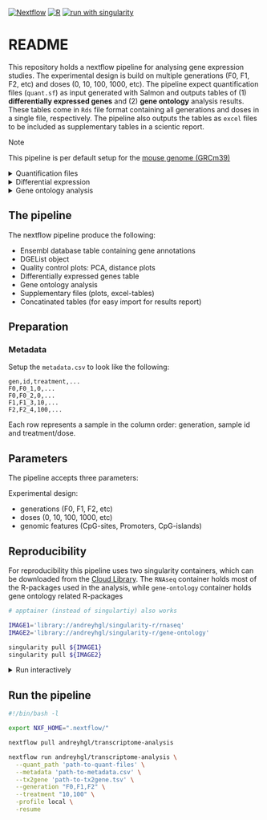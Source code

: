 [![Nextflow](https://img.shields.io/badge/nextflow%20DSL2-%E2%89%A524.04.2-23aa62.svg)](https://www.nextflow.io/)
[![R](https://img.shields.io/badge/-script-276DC3.svg?style=flat&logo=R)](https://cran.r-project.org)
[![run with singularity](https://img.shields.io/badge/run%20with-singularity-1d355c.svg?labelColor=000000)](https://sylabs.io/docs/)

# README

This repository holds a nextflow pipeline for analysing gene expression studies. The experimental design is build on multiple generations (F0, F1, F2, etc) and doses (0, 10, 100, 1000, etc). The pipeline expect quantification files (`quant.sf`) as input generated with Salmon and outputs tables of (1) **differentially expressed genes** and (2) **gene ontology** analysis results. These tables come in `Rds` file format containing all generations and doses in a single file, respectively. The pipeline also outputs the tables as `excel` files to be included as supplementary tables in a scientic report.

> [!NOTE]
> This pipeline is per default setup for the [mouse genome (GRCm39)](https://www.ensembl.org/Mus_musculus/)

<details>
  <summary>Quantification files</summary>

>To generate methylation coverage files from sequencing files refer to [nf-core/rnaseq pipeline](https://nf-co.re/rnaseq/latest)

</details>

<details>
  <summary>Differential expression</summary>

>Differential expression was analysed with the R-package [`edgeR`](https://bioconductor.org/packages/release/bioc/html/edgeR.html), which utilizes negative binomial distributions and generalized linear model as statistical method. `FDR < 0.05` was used for multiple testing correction (Benjamini-Hochberg qvalue). Default settings were used for most of the functions expect; `estimateDisp(robust = TRUE)` and `glmQLFit(robust = TRUE)`. Summaries findings in a long table w/ a significant gene as a unique row, add results from the differentail gene expression analysis as columns.

</details> 

<details>
  <summary>Gene ontology analysis</summary>

>To investigate if any biological functions, processes or pathways are enriched (over-represented) the _Over Representation Analysis (ORA)_ [Boyle et al., 2004](https://doi.org/10.1093/bioinformatics/bth456) method is used. ORA uses hypergeometric distribution and compares the differentially methylated genes with all genes in the dataset. The _p_-values are adjusted to _q_-values for multiple corretion (significance threshold `qvalue < 0.2`).

>Enrichment is analysed in three databases; (1) Gene Ontology (**GO**), (2) Kyoto Encyclopedia of Genes and Genomes (**KEGG**), and **Reactome** pathways. GO and KEGG enrichment are tested with the R-package [`clusterProfiler`](https://bioconductor.org/packages/release/bioc/html/clusterProfiler.html), [Yu et al., 2012](https://doi.org/10.1089/omi.2011.0118), [Wu et al., 2021](https://doi.org/10.1016/j.xinn.2021.100141). The reactome pathways are tested with the R-package [`ReactomePA`](https://bioconductor.org/packages/release/bioc/html/ReactomePA.html), [Yu et al., 2016](https://doi.org/10.1039/C5MB00663E). 

</details>

## The pipeline

The nextflow pipeline produce the following:

+ Ensembl database table containing gene annotations
+ DGEList object
+ Quality control plots: PCA, distance plots
+ Differentially expressed genes table
+ Gene ontology analysis
+ Supplementary files (plots, excel-tables)
+ Concatinated tables (for easy import for results report)

## Preparation

### Metadata

Setup the `metadata.csv` to look like the following:

```csv
gen,id,treatment,...
F0,F0_1,0,...
F0,F0_2,0,...
F1,F1_3,10,...
F2,F2_4,100,...
```

Each row represents a sample in the column order: generation, sample id and treatment/dose.

## Parameters

The pipeline accepts three parameters:

Experimental design:

+ generations (F0, F1, F2, etc)
+ doses (0, 10, 100, 1000, etc)
+ genomic features (CpG-sites, Promoters, CpG-islands)

## Reproducibility

For reproducibility this pipeline uses two singularity containers, which can be downloaded from the [Cloud Library](https://cloud.sylabs.io/library). The `RNAseq` container holds most of the R-packages used in the analysis, while `gene-ontology` container holds gene ontology related R-packages

```sh
# apptainer (instead of singulartiy) also works

IMAGE1='library://andreyhgl/singularity-r/rnaseq'
IMAGE2='library://andreyhgl/singularity-r/gene-ontology'

singularity pull ${IMAGE1}
singularity pull ${IMAGE2}
```

<details>
  <summary>Run interactively</summary>

To run scripts manually with the containers use the `exec` flag or run the script interactively with `shell`.

```sh
# execute script
singularity exec ${IMAGE} <scriptfile>

# run script interactively
singularity shell ${IMAGE}
$ Rscript <scriptfile>
```

</details>

## Run the pipeline

```sh
#!/bin/bash -l

export NXF_HOME=".nextflow/"

nextflow pull andreyhgl/transcriptome-analysis

nextflow run andreyhgl/transcriptome-analysis \
  --quant_path 'path-to-quant-files' \
  --metadata 'path-to-metadata.csv' \
  --tx2gene 'path-to-tx2gene.tsv' \
  --generation "F0,F1,F2" \
  --treatment "10,100" \
  -profile local \
  -resume
```